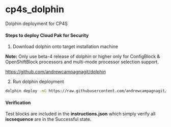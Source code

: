 # cp4s_dolphin
Dolphin deployment for CP4S

#### Steps to deploy Cloud Pak for Security

1. Download dolphin onto target installation machine

**Note:** Only use beta-4 release of dolphin or higher only for ConfigBlock & OpenShiftBlock processors and multi-mode processor selection support.

https://github.com/andrewcampagnagit/dolphin

2. Run dolphin deployment

```bash
dolphin deploy -mG https://raw.githubusercontent.com/andrewcampagnagit/cp4s_dolphin/main/manifest.json
```

#### Verification

Test blocks are included in the **instructions.json** which simply verify all **iscsequence** are in the Successful state.

